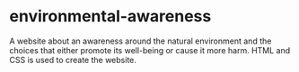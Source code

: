 # environmental-awareness
A website about an awareness around the natural environment and the choices that either promote its well-being or cause it more harm. HTML and CSS is used to create the website.
